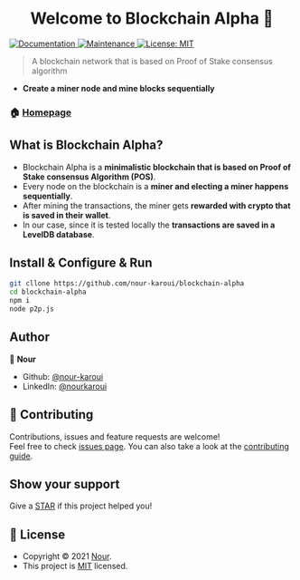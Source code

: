 <h1 align="center">Welcome to Blockchain Alpha 👋</h1>
<p>
  <a href="https://github.com/nour-karoui/blockchain-alpha#readme" target="_blank">
    <img alt="Documentation" src="https://img.shields.io/badge/documentation-yes-brightgreen.svg" />
  </a>
  <a href="https://github.com/nour-karoui/blockchain-alpha/graphs/commit-activity" target="_blank">
    <img alt="Maintenance" src="https://img.shields.io/badge/Maintained%3F-yes-green.svg" />
  </a>
  <a href="https://github.com/nour-karoui/blockchain-alpha/blob/main/LICENSE" target="_blank">
    <img alt="License: MIT" src="https://img.shields.io/badge/Maintained%3F-yes-green.svg" />
  </a>
</p>

> A blockchain network that is based on Proof of Stake consensus algorithm

* **Create a miner node and mine blocks sequentially**


### 🏠 [Homepage](https://github.com/nour-karoui/blockchain-alpha)

## What is Blockchain Alpha?
- Blockchain Alpha is a **minimalistic blockchain that is based on Proof of Stake consensus Algorithm (POS)**.
- Every node on the blockchain is a **miner and electing a miner happens sequentially**.
- After mining the transactions, the miner gets **rewarded with crypto that is saved in their wallet**.
- In our case, since it is tested locally the **transactions are saved in a LevelDB database**.
## Install & Configure & Run

```sh
git cllone https://github.com/nour-karoui/blockchain-alpha
cd blockchain-alpha
npm i
node p2p.js
```

## Author

👤 **Nour**

* Github: [@nour-karoui](https://github.com/nour-karoui)
* LinkedIn: [@nourkaroui](https://www.linkedin.com/in/nourkaroui/)

## 🤝 Contributing

Contributions, issues and feature requests are welcome!<br />Feel free to check [issues page](https://github.com/nour-karoui/blockchain-alpha/issues). You can also take a look at the [contributing guide](https://github.com/nour-karoui/blockchain-alpha/blob/master/CONTRIBUTING.md).

## Show your support

Give a [STAR](https://github.com/nour-karoui/blockchain-alpha) if this project helped you!

## 📝 License

* Copyright © 2021 [Nour](https://github.com/nour-karoui).
* This project is [MIT](https://github.com/nour-karoui/mongoose-soft-delete/blob/master/LICENSE) licensed.


